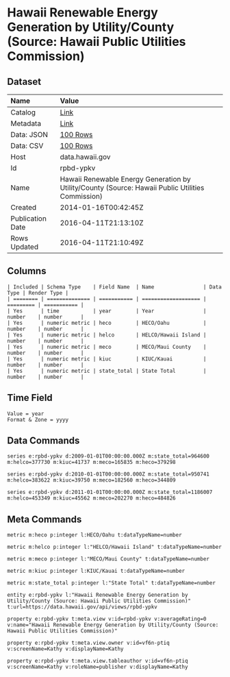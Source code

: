 # Hawaii Renewable Energy Generation by Utility/County (Source: Hawaii Public Utilities Commission)

## Dataset

| Name | Value |
| :--- | :---- |
| Catalog | [Link](https://catalog.data.gov/dataset/hawaii-renewable-energy-generation-by-utility-county-source-hawaii-public-utilities-commis) |
| Metadata | [Link](https://data.hawaii.gov/api/views/rpbd-ypkv) |
| Data: JSON | [100 Rows](https://data.hawaii.gov/api/views/rpbd-ypkv/rows.json?max_rows=100) |
| Data: CSV | [100 Rows](https://data.hawaii.gov/api/views/rpbd-ypkv/rows.csv?max_rows=100) |
| Host | data.hawaii.gov |
| Id | rpbd-ypkv |
| Name | Hawaii Renewable Energy Generation by Utility/County (Source: Hawaii Public Utilities Commission) |
| Created | 2014-01-16T00:42:45Z |
| Publication Date | 2016-04-11T21:13:10Z |
| Rows Updated | 2016-04-11T21:10:49Z |

## Columns

```ls
| Included | Schema Type    | Field Name  | Name                | Data Type | Render Type |
| ======== | ============== | =========== | =================== | ========= | =========== |
| Yes      | time           | year        | Year                | number    | number      |
| Yes      | numeric metric | heco        | HECO/Oahu           | number    | number      |
| Yes      | numeric metric | helco       | HELCO/Hawaii Island | number    | number      |
| Yes      | numeric metric | meco        | MECO/Maui County    | number    | number      |
| Yes      | numeric metric | kiuc        | KIUC/Kauai          | number    | number      |
| Yes      | numeric metric | state_total | State Total         | number    | number      |
```

## Time Field

```ls
Value = year
Format & Zone = yyyy
```

## Data Commands

```ls
series e:rpbd-ypkv d:2009-01-01T00:00:00.000Z m:state_total=964600 m:helco=377730 m:kiuc=41737 m:meco=165835 m:heco=379298

series e:rpbd-ypkv d:2010-01-01T00:00:00.000Z m:state_total=950741 m:helco=383622 m:kiuc=39750 m:meco=182560 m:heco=344809

series e:rpbd-ypkv d:2011-01-01T00:00:00.000Z m:state_total=1186007 m:helco=453349 m:kiuc=45562 m:meco=202270 m:heco=484826
```

## Meta Commands

```ls
metric m:heco p:integer l:HECO/Oahu t:dataTypeName=number

metric m:helco p:integer l:"HELCO/Hawaii Island" t:dataTypeName=number

metric m:meco p:integer l:"MECO/Maui County" t:dataTypeName=number

metric m:kiuc p:integer l:KIUC/Kauai t:dataTypeName=number

metric m:state_total p:integer l:"State Total" t:dataTypeName=number

entity e:rpbd-ypkv l:"Hawaii Renewable Energy Generation by Utility/County (Source: Hawaii Public Utilities Commission)" t:url=https://data.hawaii.gov/api/views/rpbd-ypkv

property e:rpbd-ypkv t:meta.view v:id=rpbd-ypkv v:averageRating=0 v:name="Hawaii Renewable Energy Generation by Utility/County (Source: Hawaii Public Utilities Commission)"

property e:rpbd-ypkv t:meta.view.owner v:id=vf6n-ptiq v:screenName=Kathy v:displayName=Kathy

property e:rpbd-ypkv t:meta.view.tableauthor v:id=vf6n-ptiq v:screenName=Kathy v:roleName=publisher v:displayName=Kathy
```